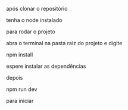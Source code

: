 após clonar o repositório

tenha o node instalado

para rodar o projeto

abra o terminal na pasta raiz do projeto e digite 

npm install

espere instalar as dependências 

depois 

npm run dev 

para iniciar

